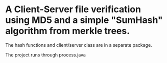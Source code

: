 # A Client-Server file verification using MD5 and a simple "SumHash" algorithm from merkle trees. 

The hash functions and client/server class are in a separate package.

The project runs through process.java

